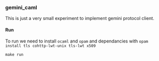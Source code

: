 ### gemini_caml

This is just a very small experiment to implement gemini protocol client.

#### Run

To run we need to install `ocaml` and `opam` and dependancies with `opam install tls cohttp-lwt-unix tls-lwt x509`

`make run`

